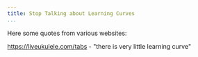 ```yaml
---
title: Stop Talking about Learning Curves
...
```


Here some quotes from various websites:

https://liveukulele.com/tabs - "there is very little learning curve"
